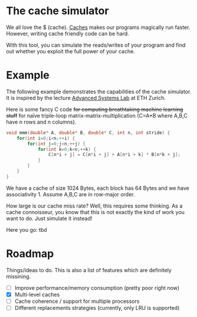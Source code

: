 # The cache simulator
We all love the $ (cache). [Caches](https://en.wikipedia.org/wiki/Cache_(computing)) makes our programs magically run faster. 
However, writing cache friendly code can be hard.

With this tool, you can simulate the reads/writes of your program and find out whether you exploit the full power of your cache.

# Example
The following example demonstrates the capabilities of the cache simulator. 
It is inspired by the lecture [Advanced Systems Lab](https://acl.inf.ethz.ch/teaching/fastcode/) at ETH Zurich.

Here is some fancy C code ~~for computing breathtaking machine learning stuff~~ for naïve triple-loop matrix-matrix-multiplication 
(C=A*B where A,B,C have n rows and n columns).
```c
void mmm(double* A, double* B, double* C, int n, int stride) {
    for(int i=0;i<n;++i) {
        for(int j=0;j<n;++j) {
            for(int k=0;k<n;++k) {
                C[n*i + j] = C[n*i + j] + A[n*i + k] * B[n*k + j];
            }
        }
    }
}
```
We have a cache of size 1024 Bytes, each block has 64 Bytes and we have associativity 1. Assume A,B,C are in row-major order.

How large is our cache miss rate? Well, this requires some thinking. As a cache connoisseur, you know that this is
not exactly the kind of work you want to do. Just simulate it instead!

Here you go:
tbd


# Roadmap
Things/ideas to do. This is also a list of features which are definitely missining.

- [ ] Improve performance/memory consumption (pretty poor right now)
- [x] Multi-level caches
- [ ] Cache coherence / support for multiple processors
- [ ] Different replacements strategies (currently, only LRU is supported)
